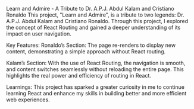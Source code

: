 Learn and Admire - A Tribute to Dr. A.P.J. Abdul Kalam and Cristiano Ronaldo
This project, "Learn and Admire", is a tribute to two legends: Dr. A.P.J. Abdul Kalam and Cristiano Ronaldo. Through this project, I explored the concept of React Routing and gained a deeper understanding of its impact on user navigation.

Key Features:
Ronaldo’s Section: The page re-renders to display new content, demonstrating a simple approach without React routing.

Kalam’s Section: With the use of React Routing, the navigation is smooth, and content switches seamlessly without reloading the entire page. This highlights the real power and efficiency of routing in React.

Learnings:
This project has sparked a greater curiosity in me to continue learning React and enhance my skills in building better and more efficient web experiences.
